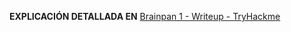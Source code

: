 **EXPLICACIÓN DETALLADA EN** [Brainpan 1 - Writeup - TryHackme](https://hacknotes.github.io/tryhackme/brainpan1)
